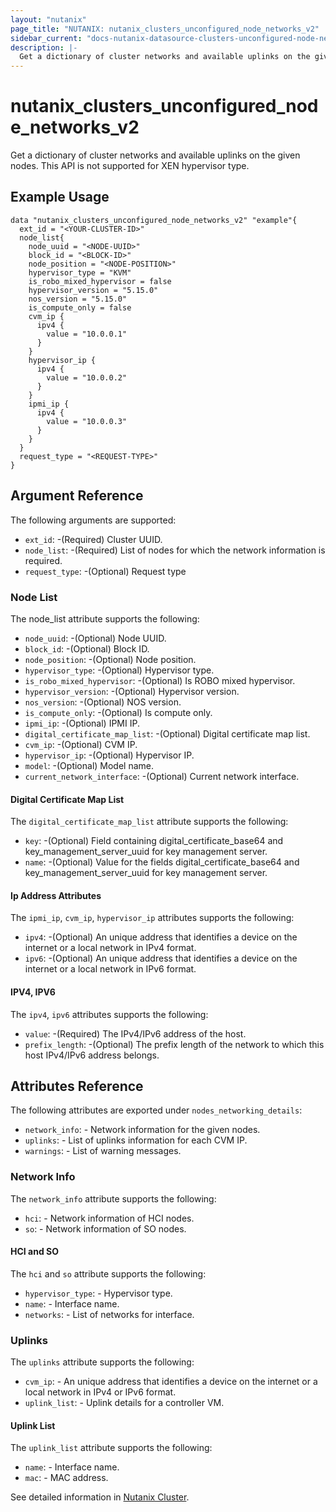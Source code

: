 ```yaml
---
layout: "nutanix"
page_title: "NUTANIX: nutanix_clusters_unconfigured_node_networks_v2"
sidebar_current: "docs-nutanix-datasource-clusters-unconfigured-node-networks-v2"
description: |-
  Get a dictionary of cluster networks and available uplinks on the given nodes. This API is not supported for XEN hypervisor type.
---
```


# nutanix_clusters_unconfigured_node_networks_v2

Get a dictionary of cluster networks and available uplinks on the given nodes. This API is not supported for XEN hypervisor type.

## Example Usage

```hcl
data "nutanix_clusters_unconfigured_node_networks_v2" "example"{
  ext_id = "<YOUR-CLUSTER-ID>"
  node_list{
    node_uuid = "<NODE-UUID>"
    block_id = "<BLOCK-ID>"
    node_position = "<NODE-POSITION>"
    hypervisor_type = "KVM"
    is_robo_mixed_hypervisor = false
    hypervisor_version = "5.15.0"
    nos_version = "5.15.0"
    is_compute_only = false   
    cvm_ip {
      ipv4 {
        value = "10.0.0.1"
      }
    }
    hypervisor_ip {
      ipv4 {
        value = "10.0.0.2"
      }
    }
    ipmi_ip {
      ipv4 {
        value = "10.0.0.3"
      }
    }
  }
  request_type = "<REQUEST-TYPE>"
}
```

## Argument Reference

The following arguments are supported:

* `ext_id`: -(Required) Cluster UUID.
* `node_list`: -(Required) List of nodes for which the network information is required.
* `request_type`: -(Optional) Request type

### Node List
The node_list attribute supports the following:

* `node_uuid`: -(Optional) Node UUID.
* `block_id`: -(Optional) Block ID.
* `node_position`: -(Optional) Node position.
* `hypervisor_type`: -(Optional) Hypervisor type.
* `is_robo_mixed_hypervisor`: -(Optional) Is ROBO mixed hypervisor.
* `hypervisor_version`: -(Optional) Hypervisor version.
* `nos_version`: -(Optional) NOS version.
* `is_compute_only`: -(Optional) Is compute only.
* `ipmi_ip`: -(Optional) IPMI IP.
* `digital_certificate_map_list`: -(Optional) Digital certificate map list.
* `cvm_ip`: -(Optional) CVM IP.
* `hypervisor_ip`: -(Optional) Hypervisor IP.
* `model`: -(Optional) Model name.
* `current_network_interface`: -(Optional) Current network interface.

#### Digital Certificate Map List
The `digital_certificate_map_list` attribute supports the following:

* `key`: -(Optional) Field containing digital_certificate_base64 and key_management_server_uuid for key management server.
* `name`: -(Optional) Value for the fields digital_certificate_base64 and key_management_server_uuid for key management server.

#### Ip Address Attributes
The `ipmi_ip`, `cvm_ip`, `hypervisor_ip` attributes supports the following:

* `ipv4`: -(Optional) An unique address that identifies a device on the internet or a local network in IPv4 format.
* `ipv6`: -(Optional) An unique address that identifies a device on the internet or a local network in IPv6 format.


#### IPV4, IPV6
The `ipv4`, `ipv6` attributes supports the following:

* `value`: -(Required) The IPv4/IPv6 address of the host.
* `prefix_length`: -(Optional) The prefix length of the network to which this host IPv4/IPv6 address belongs.

## Attributes Reference
The following attributes are exported under `nodes_networking_details`:

* `network_info`: - Network information for the given nodes.
* `uplinks`: - List of uplinks information for each CVM IP.
* `warnings`: - List of warning messages.


### Network Info
The `network_info` attribute supports the following:

* `hci`: - Network information of HCI nodes.
* `so`: - Network information of SO nodes.

#### HCI and SO
The `hci` and `so` attribute supports the following:

* `hypervisor_type`: - Hypervisor type.
* `name`: - Interface name.
* `networks`: - List of networks for interface.

### Uplinks
The `uplinks` attribute supports the following:

* `cvm_ip`: - An unique address that identifies a device on the internet or a local network in IPv4 or IPv6 format.
* `uplink_list`: - Uplink details for a controller VM.

#### Uplink List
The `uplink_list` attribute supports the following:

* `name`: - Interface name.
* `mac`: - MAC address.

See detailed information in [Nutanix Cluster](https://developers.nutanix.com/api-reference?namespace=clustermgmt&version=v4.0.b2).